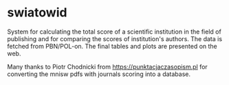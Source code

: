 # swiatowid
System for calculating the total score of a scientific institution in the field
of publishing and for comparing the scores of institution's authors. The data
is fetched from PBN/POL-on. The final tables and plots are presented on the web.

Many thanks to Piotr Chodnicki from https://punktacjaczasopism.pl for
converting the mnisw pdfs with journals scoring into a database. 
